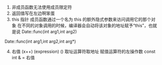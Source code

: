 1. 非成员函数无法使用成员限定符
2. 返回值写在左边啊笨蛋
3. this 指针
成员函数通过一个名为 this 的额外隐式参数来访问调用它的那个对象
在不同的对象调用的时候，编译器会自动将该对象的地址赋予“this”，也就是说
Date::func(int arg1,int arg2)

Date::func(int arg1,int arg2,int arg*)

4. 右值
(x++)
(expression)
()
取址运算符取地址
赋值运算符的左操作数
const int & = 右值